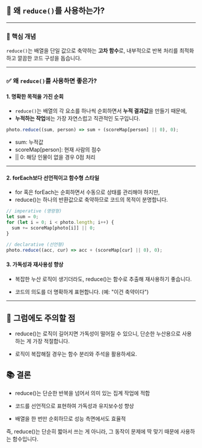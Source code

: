 ## 🧮 왜 `reduce()`를 사용하는가?

---

### 📌 핵심 개념

`reduce()`는 배열을 단일 값으로 축약하는 **고차 함수**로, 내부적으로 반복 처리를 최적화하고 깔끔한 코드 구성을 돕습니다.

---

### ✅ 왜 `reduce()`를 사용하면 좋은가?

#### 1. **명확한 목적을 가진 순회**

- `reduce()`는 배열의 각 요소를 하나씩 순회하면서 **누적 결과값**을 만들기 때문에,
- **누적하는 작업**에는 가장 자연스럽고 직관적인 도구입니다.

```javascript
photo.reduce((sum, person) => sum + (scoreMap[person] || 0), 0);
```

- sum: 누적값
- scoreMap[person]: 현재 사람의 점수
- || 0: 해당 인물이 없을 경우 0점 처리

---

#### 2. forEach보다 선언적이고 함수형 스타일

- for 혹은 forEach는 순회하면서 수동으로 상태를 관리해야 하지만,
- reduce()는 하나의 반환값으로 축약하므로 코드의 목적이 분명합니다.

```javascript
// imperative (명령형)
let sum = 0;
for (let i = 0; i < photo.length; i++) {
  sum += scoreMap[photo[i]] || 0;
}

// declarative (선언형)
photo.reduce((acc, cur) => acc + (scoreMap[cur] || 0), 0);
```

#### 3. 가독성과 재사용성 향상

- 복잡한 누산 로직이 생기더라도, reduce()는 함수로 추출해 재사용하기 좋습니다.

- 코드의 의도를 더 명확하게 표현합니다. (예: "이건 축약이다")

---

## 🧠 그럼에도 주의할 점

- reduce()는 로직이 길어지면 가독성이 떨어질 수 있으니, 단순한 누산용으로 사용하는 게 가장 적절합니다.

- 로직이 복잡해질 경우는 함수 분리와 주석을 활용하세요.

## 📚 결론

- reduce()는 단순한 반복을 넘어서 의미 있는 집계 작업에 적합

- 코드를 선언적으로 표현하여 가독성과 유지보수성 향상

- 배열을 한 번만 순회하므로 성능 측면에서도 효율적

즉, reduce()는 단순히 짧아서 쓰는 게 아니라, 그 동작이 문제에 딱 맞기 때문에 사용하는 함수입니다.
